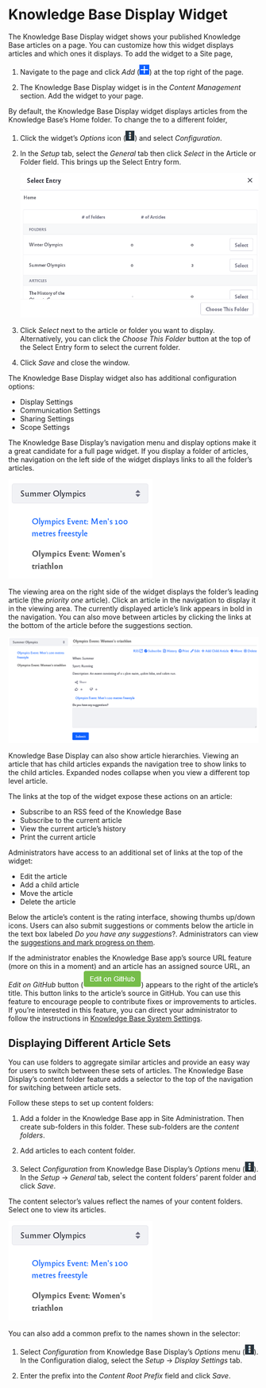 # Knowledge Base Display Widget

The Knowledge Base Display widget shows your published Knowledge Base articles on a page. You can customize how this widget displays articles and which ones it displays. To add the widget to a Site page,

1. Navigate to the page and click _Add_ (![Add icon](../../../images/icon-add.png)) at the top right of the page.

1. The Knowledge Base Display widget is in the *Content Management* section. Add the widget to your page.

By default, the Knowledge Base Display widget displays articles from the Knowledge Base’s Home folder. To change the to a different folder,

1. Click the widget’s _Options_ icon (![Options icon](../../../images/icon-options.png)) and select *Configuration*. 

1. In the *Setup* tab, select the *General* tab then click *Select* in the Article or Folder field. This brings up the Select Entry form.

    ![Select a different folder or article.](./knowledge-base-display-widget/images/03.png)

1. Click *Select* next to the article or folder you want to display. Alternatively, you can click the *Choose This Folder* button at the top of the Select Entry form to select the current folder.

1. Click *Save* and close the window.

The Knowledge Base Display widget also has additional configuration options:

* Display Settings
* Communication Settings
* Sharing Settings
* Scope Settings

The Knowledge Base Display’s navigation menu and display options make it a great candidate for a full page widget. If you display a folder of articles, the navigation on the left side of the widget displays links to all the folder’s articles. 

![The navigation menu on the left shows you article links.](./knowledge-base-display-widget/images/05.png)

The viewing area on the right side of the widget displays the folder’s leading article (the *priority one* article). Click an article in the navigation to display it in the viewing area. The currently displayed article’s link appears in bold in the navigation. You can also move between articles by clicking the links at the bottom of the article before the suggestions section.

![The navigation on the left and the article on the right are displayed.](./knowledge-base-display-widget/images/04.png)

Knowledge Base Display can also show article hierarchies. Viewing an article that has child articles expands the navigation tree to show links to the child articles. Expanded nodes collapse when you view a different top level article.

The links at the top of the widget expose these actions on an article:

* Subscribe to an RSS feed of the Knowledge Base
* Subscribe to the current article
* View the current article’s history
* Print the current article

Administrators have access to an additional set of links at the top of the widget:

* Edit the article
* Add a child article
* Move the article
* Delete the article

Below the article’s content is the rating interface, showing thumbs up/down icons. Users can also submit suggestions or comments below the article in the text box labeled *Do you have any suggestions*?. Administrators can view the [suggestions and mark progress on them](responding-to-knowledge-base-feedback.md).

If the administrator enables the Knowledge Base app’s source URL feature (more on this in a moment) and an article has an assigned source URL, an *Edit on GitHub* button (![GitHub icon](./knowledge-base-display-widget/images/06.png)) appears to the right of the article’s title. This button links to the article’s source in GitHub. You can use this feature to encourage people to contribute fixes or improvements to articles. If you’re interested in this feature, you can direct your administrator to follow the instructions in [Knowledge Base System Settings](knowledge-base-system-settings.md).

## Displaying Different Article Sets

You can use folders to aggregate similar articles and provide an easy way for users to switch between these sets of articles. The Knowledge Base Display’s content folder feature adds a selector to the top of the navigation for switching between article sets.

Follow these steps to set up content folders:

1. Add a folder in the Knowledge Base app in Site Administration. Then create sub-folders in this folder. These sub-folders are the *content folders*.

1. Add articles to each content folder.

1. Select *Configuration* from Knowledge Base Display’s *Options* menu (![Options icon](../../../images/icon-options.png)). In the *Setup* &rarr; *General* tab, select the content folders’ parent folder and click *Save*.

The content selector’s values reflect the names of your content folders. Select one to view its articles.

![Users can select between different sets of articles.](./knowledge-base-display-widget/images/05.png)

You can also add a common prefix to the names shown in the selector:

1. Select *Configuration* from Knowledge Base Display’s *Options* menu (![Options icon](../../../images/icon-options.png)). In the Configuration dialog, select the *Setup* &rarr; *Display Settings* tab.

1. Enter the prefix into the *Content Root Prefix* field and click *Save*.
